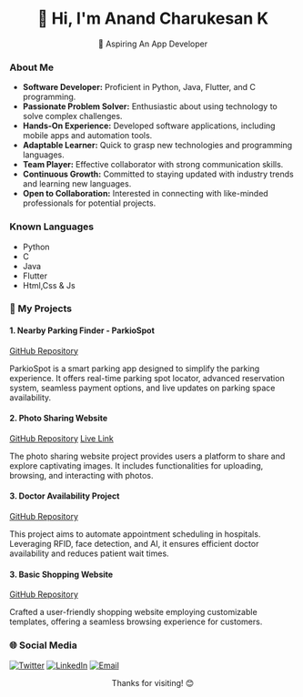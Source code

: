 <div align="center">
  <h1>👋 Hi, I'm Anand Charukesan K</h1>
  <p>🚀 Aspiring An App Developer</p>
</div>

### About Me

- **Software Developer:** Proficient in Python, Java, Flutter, and C programming.
- **Passionate Problem Solver:** Enthusiastic about using technology to solve complex challenges.
- **Hands-On Experience:** Developed software applications, including mobile apps and automation tools.
- **Adaptable Learner:** Quick to grasp new technologies and programming languages.
- **Team Player:** Effective collaborator with strong communication skills.
- **Continuous Growth:** Committed to staying updated with industry trends and learning new languages.
- **Open to Collaboration:** Interested in connecting with like-minded professionals for potential projects.

### Known Languages

- Python
- C
- Java
- Flutter
- Html,Css & Js

### 📂 My Projects

#### 1. Nearby Parking Finder - ParkioSpot
[GitHub Repository](https://github.com/dhiyanesh-cyber/car-parking.git)

ParkioSpot is a smart parking app designed to simplify the parking experience. It offers real-time parking spot locator, advanced reservation system, seamless payment options, and live updates on parking space availability.

#### 2. Photo Sharing Website
[GitHub Repository](https://github.com/anandcharukesan/photodown.git)
    [Live Link](http://photodown.rf.gd/)
  
The photo sharing website project provides users a platform to share and explore captivating images. It includes functionalities for uploading, browsing, and interacting with photos.

#### 3. Doctor Availability Project
[GitHub Repository](https://github.com/anandcharukesan/DocSpot.git)

This project aims to automate appointment scheduling in hospitals. Leveraging RFID, face detection, and AI, it ensures efficient doctor availability and reduces patient wait times.

#### 3. Basic Shopping Website
[GitHub Repository](https://github.com/anandcharukesan/shopping.git)

Crafted a user-friendly shopping website employing customizable templates, offering a seamless browsing experience for customers.

### 🌐 Social Media

[![Twitter](https://i.postimg.cc/d1tVg1cs/twitter-x-logo-42554.png)](https://twitter.com/CCharukes)
[![LinkedIn](https://img.icons8.com/color/48/000000/linkedin.png)](https://www.linkedin.com/in/anand-charukesan/)
[![Email](https://img.icons8.com/color/48/000000/gmail-new.png)](mailto:anandcharukesan004@gmail.com)

<div align="center">
  <p>Thanks for visiting! 😊</p>
</div>
